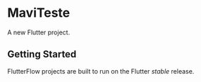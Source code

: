 # MaviTeste

A new Flutter project.

## Getting Started

FlutterFlow projects are built to run on the Flutter _stable_ release.
